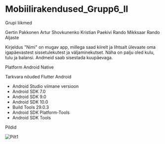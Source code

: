 # Mobiilirakendused_Grupp6_II

Grupi liikmed

Gertin Pakkonen
Artur Shovkunenko
Kristian Paekivi
Rando Mikksaar
Rando Aljaste

Kirjeldus
"Nimi" on mugav app, millega saad kiirelt ja lihtsalt ülevaate oma igapäevastest sissetulekutest ja väljaminekutset.  Näha on palju oled kulu, tulu ja balansi. Andmeid saab sisestada kuupäevaga.

Platform
Android Native

Tarkvara nõuded
Flutter 
Android
* Android Studio viimane versioon
* Android SDK 7.0
* Android SDK 9.0
* Android SDK 10.0
* Build Tools 29.0.3 
* Android SDK Platform-Tools 
* Android SDK Tools 

Pildid

![Pilt1](https://cdn.discordapp.com/attachments/708250423701536853/711311576187011092/unknown.png)


 
 

 
 

